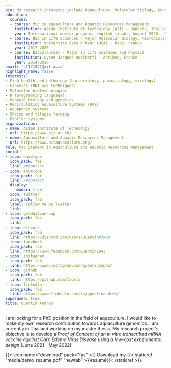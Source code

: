 ```yaml
---
bio: My research interests include Aquaculture, Molecular biology, Genomics and bioinformatics.
education:
  courses:
  - course: MSc in Aquaculture and Aquatic Resources Management
    institution: Asian Institute of Technology (AIT) - Bangkok, Thailand
    year: International master program, english taught, August 2020 - May 2022.
  - course: BSc in Life Sciences - Major Molecular Biology, Microbiology and Genetics
    institution: University Cote d'Azur (UCA) - Nice, France
    year: 2017-2020
  - course: Baccalaureat - Major in Life Sciences and Physics
    institution: Lycee Jacques Audiberti - Antibes, France 
    year: 2014-2016
email: "st121821@ait.asia"
highlight_name: false
interests:
- Fish health and pathology (bacteriology, parasitology, virology)
- Genomics (RNA seq techniques)
- Molecular biotechnologies
- R (programming language)
- Penaeid biology and genetics
- Recirculating Aquaculture Systems (RAS)
- Aquaponic systems
- Shrimp and tilapia farming
- Biofloc systems 
organizations:
- name: Asian Institute of Technology
  url: https://www.ait.ac.th/
- name: Aquaculture and Aquatic Resources Management 
  url: https://www.aitaquaculture.org/
role: Msc Student in Aquaculture and Aquatic Resources Management 
social:
- icon: envelope
  icon_pack: fas
  link: /#contact
- icon: envelope
  icon_pack: far
  link: /#contact
- display:
    header: true
  icon: twitter
  icon_pack: fab
  label: Follow me on Twitter
  link: 
- icon: graduation-cap
  icon_pack: fas
  link: 
- icon: discord
  icon_pack: fab
  link: https://discord.com/users/Quentin#3949
- icon: facebook
  icon_pack: fab
  link: https://www.facebook.com/Quentin1943
- icon: instagram
  icon_pack: fab
  link: https://www.instagram.com/quentinzepam/
- icon: github
  icon_pack: fab
  link: https://github.com/Isoris
- icon: linkedin
  icon_pack: fab
  link: https://www.linkedin.com/in/quentinandres/
superuser: true
title: Quentin Andres
---
```


I am looking for a PhD position in the field of aquaculture. I would like to make my own research contribution towards aquaculture genomics. I am currently in Thailand working on my master thesis. My research project's objective is to develop a *Proof of Concept of an in vitro transcribed mRNA vaccine against Carp Edema Virus Disease using a low-cost experimental design* (June 2021 - May 2022)

{{< icon name="download" pack="fas" >}} Download my {{< staticref "media/demo_resume.pdf" "newtab" >}}resumé{{< /staticref >}}.
